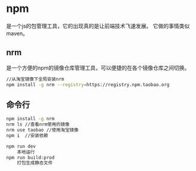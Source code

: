 # npm

是一个js的包管理工具，它的出现真的是让前端技术飞速发展。
它做的事情类似maven。

## nrm
是一个方便的npm的镜像仓库管理工具，可以便捷的在各个镜像仓库之间切换。
```bash
//从淘宝镜像下全局安装nrm
npm install -g nrm --registry=https://registry.npm.taobao.org
```

## 命令行
```bash
npm install -g nrm
nrm ls //查看nrm使用的镜像
nrm use taobao //使用淘宝镜像
npm i  //安装依赖
```

```bash
npm run dev
	本地运行
npm run build:prod
	打包生成静态文件
```
